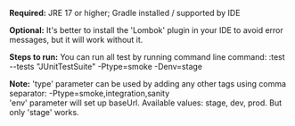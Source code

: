 **Required:**
JRE 17 or higher;
Gradle installed / supported by IDE 

**Optional:**
It's better to install the 'Lombok' plugin in your IDE to avoid error messages, but it will work without it.

**Steps to run:**
You can run all test by running command line command:   :test --tests "JUnitTestSuite" -Ptype=smoke -Denv=stage 


**Note:**
'type' parameter can be used by adding any other tags using comma separator: -Ptype=smoke,integration,sanity  
'env' parameter will set up baseUrl. Available values: stage, dev, prod. But only 'stage' works.

